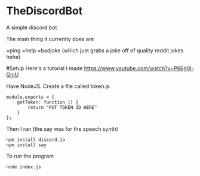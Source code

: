 # TheDiscordBot

A simple discord bot

The main thing it currently does are

=ping
=help
=badjoke (which just grabs a joke off of quality reddit jokes hehe)


#Setup
Here's a tutorial I made
https://www.youtube.com/watch?v=P66g0l-QInU

Have NodeJS.
Create a file called
token.js

    module.exports = {
        getToken: function () {
            return "PUT TOKEN ID HERE"
        }
    };


Then I ran (the say was for the speech synth)

    npm install discord.io
    npm install say

To run the program

    node index.js

